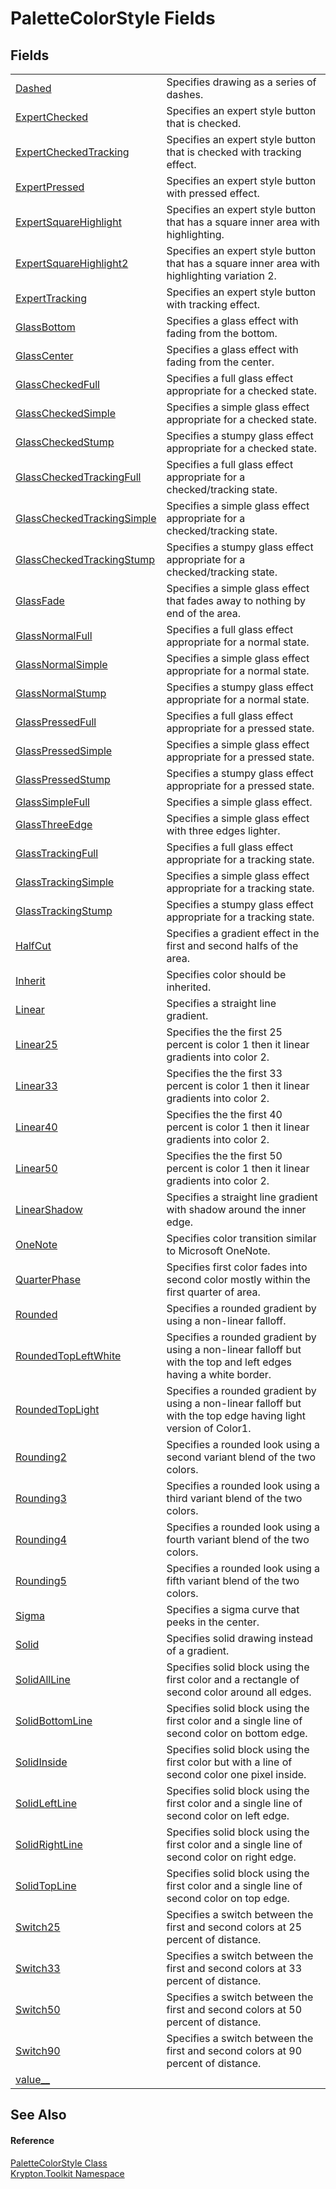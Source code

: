 # PaletteColorStyle Fields




## Fields
<table>
<tr>
<td><a href="0f293246-8c85-3161-0ceb-62cce0a39dc3.md">Dashed</a></td>
<td>Specifies drawing as a series of dashes.</td></tr>
<tr>
<td><a href="ac05d77c-1e22-a497-1087-104751749f74.md">ExpertChecked</a></td>
<td>Specifies an expert style button that is checked.</td></tr>
<tr>
<td><a href="ef16f72b-9b68-79b7-4254-4515dcb11843.md">ExpertCheckedTracking</a></td>
<td>Specifies an expert style button that is checked with tracking effect.</td></tr>
<tr>
<td><a href="73089d70-fa8a-e5b8-3f34-8e50530f547e.md">ExpertPressed</a></td>
<td>Specifies an expert style button with pressed effect.</td></tr>
<tr>
<td><a href="5fd38da6-46d9-6c7a-d270-4b63b65d3187.md">ExpertSquareHighlight</a></td>
<td>Specifies an expert style button that has a square inner area with highlighting.</td></tr>
<tr>
<td><a href="a95101df-6655-05c3-910c-a2935c703c01.md">ExpertSquareHighlight2</a></td>
<td>Specifies an expert style button that has a square inner area with highlighting variation 2.</td></tr>
<tr>
<td><a href="27238bcd-237d-a9e9-3668-5f6edbb79117.md">ExpertTracking</a></td>
<td>Specifies an expert style button with tracking effect.</td></tr>
<tr>
<td><a href="0ea09eff-95a9-b00b-1393-77eb13b3559e.md">GlassBottom</a></td>
<td>Specifies a glass effect with fading from the bottom.</td></tr>
<tr>
<td><a href="05953905-57f5-c171-002b-37ad513d7886.md">GlassCenter</a></td>
<td>Specifies a glass effect with fading from the center.</td></tr>
<tr>
<td><a href="2107ab89-c77a-3524-42a4-5388d4c6b4e6.md">GlassCheckedFull</a></td>
<td>Specifies a full glass effect appropriate for a checked state.</td></tr>
<tr>
<td><a href="36bfed7d-a7dd-496e-6e7c-34c92ec80a31.md">GlassCheckedSimple</a></td>
<td>Specifies a simple glass effect appropriate for a checked state.</td></tr>
<tr>
<td><a href="1ddb6144-0a01-9d7b-709f-7c01e74b885f.md">GlassCheckedStump</a></td>
<td>Specifies a stumpy glass effect appropriate for a checked state.</td></tr>
<tr>
<td><a href="ddceac8c-c105-c4e0-6213-66c9e83ddf49.md">GlassCheckedTrackingFull</a></td>
<td>Specifies a full glass effect appropriate for a checked/tracking state.</td></tr>
<tr>
<td><a href="66653fd0-4081-1d02-3e62-75ef307c5b1c.md">GlassCheckedTrackingSimple</a></td>
<td>Specifies a simple glass effect appropriate for a checked/tracking state.</td></tr>
<tr>
<td><a href="282759e8-2aae-91fe-52b5-7f32a9894912.md">GlassCheckedTrackingStump</a></td>
<td>Specifies a stumpy glass effect appropriate for a checked/tracking state.</td></tr>
<tr>
<td><a href="3c596671-a9be-0420-b9b4-65b841d8d288.md">GlassFade</a></td>
<td>Specifies a simple glass effect that fades away to nothing by end of the area.</td></tr>
<tr>
<td><a href="cedec8a0-7c41-ab10-37ea-ac821ba4cc14.md">GlassNormalFull</a></td>
<td>Specifies a full glass effect appropriate for a normal state.</td></tr>
<tr>
<td><a href="c69e1a97-75d1-71d5-deae-f0cf3cd0b8f0.md">GlassNormalSimple</a></td>
<td>Specifies a simple glass effect appropriate for a normal state.</td></tr>
<tr>
<td><a href="98ed1295-9082-56f6-cc03-d4f4eb4e5a13.md">GlassNormalStump</a></td>
<td>Specifies a stumpy glass effect appropriate for a normal state.</td></tr>
<tr>
<td><a href="cd1dae95-6fae-ec45-dda1-6406884ee5da.md">GlassPressedFull</a></td>
<td>Specifies a full glass effect appropriate for a pressed state.</td></tr>
<tr>
<td><a href="d5cf8a50-6bbf-bc0a-6e6e-7eb2dfa80007.md">GlassPressedSimple</a></td>
<td>Specifies a simple glass effect appropriate for a pressed state.</td></tr>
<tr>
<td><a href="6326460e-2edd-ffcd-6cf0-f57b091fe847.md">GlassPressedStump</a></td>
<td>Specifies a stumpy glass effect appropriate for a pressed state.</td></tr>
<tr>
<td><a href="48e679e0-98d7-9f46-64d2-5275c3ad1b4d.md">GlassSimpleFull</a></td>
<td>Specifies a simple glass effect.</td></tr>
<tr>
<td><a href="3de07084-0b76-d3f4-7cad-f53ba06f0d1b.md">GlassThreeEdge</a></td>
<td>Specifies a simple glass effect with three edges lighter.</td></tr>
<tr>
<td><a href="e41c6404-f802-b657-a6c5-d79a9cdf4ea4.md">GlassTrackingFull</a></td>
<td>Specifies a full glass effect appropriate for a tracking state.</td></tr>
<tr>
<td><a href="ca9127c3-1b8a-c54b-d6df-83d246a9c81e.md">GlassTrackingSimple</a></td>
<td>Specifies a simple glass effect appropriate for a tracking state.</td></tr>
<tr>
<td><a href="a36bf769-2713-e0de-bc8b-4721028ed88d.md">GlassTrackingStump</a></td>
<td>Specifies a stumpy glass effect appropriate for a tracking state.</td></tr>
<tr>
<td><a href="27d23bf1-0d1b-efb6-2d16-fb5c2736f6ed.md">HalfCut</a></td>
<td>Specifies a gradient effect in the first and second halfs of the area.</td></tr>
<tr>
<td><a href="c481dee7-8691-5171-2a2e-d982b68cec0a.md">Inherit</a></td>
<td>Specifies color should be inherited.</td></tr>
<tr>
<td><a href="f44798d0-67ad-3a5b-870e-591cc7d8a05c.md">Linear</a></td>
<td>Specifies a straight line gradient.</td></tr>
<tr>
<td><a href="5dc4a2f2-ab7c-1ba3-655a-d0f55201a20a.md">Linear25</a></td>
<td>Specifies the the first 25 percent is color 1 then it linear gradients into color 2.</td></tr>
<tr>
<td><a href="5aa66390-7cdd-ad24-8db4-6160ba7f6fea.md">Linear33</a></td>
<td>Specifies the the first 33 percent is color 1 then it linear gradients into color 2.</td></tr>
<tr>
<td><a href="ef40e1fe-cc10-e457-ed11-44547e3fef84.md">Linear40</a></td>
<td>Specifies the the first 40 percent is color 1 then it linear gradients into color 2.</td></tr>
<tr>
<td><a href="3202c53c-c403-04cf-c24d-98aaa89c3a53.md">Linear50</a></td>
<td>Specifies the the first 50 percent is color 1 then it linear gradients into color 2.</td></tr>
<tr>
<td><a href="793b3e7e-ccfc-ed2d-bc64-1d79c12d4165.md">LinearShadow</a></td>
<td>Specifies a straight line gradient with shadow around the inner edge.</td></tr>
<tr>
<td><a href="4cf3c623-ecfb-ce22-a79b-06771084f811.md">OneNote</a></td>
<td>Specifies color transition similar to Microsoft OneNote.</td></tr>
<tr>
<td><a href="8d02ade2-58e3-d590-ca61-97f6da52b4e4.md">QuarterPhase</a></td>
<td>Specifies first color fades into second color mostly within the first quarter of area.</td></tr>
<tr>
<td><a href="3a5ab2fa-3746-b515-48f2-6151fafed79d.md">Rounded</a></td>
<td>Specifies a rounded gradient by using a non-linear falloff.</td></tr>
<tr>
<td><a href="eca63fb2-df95-4756-eb05-a10c02b017c9.md">RoundedTopLeftWhite</a></td>
<td>Specifies a rounded gradient by using a non-linear falloff but with the top and left edges having a white border.</td></tr>
<tr>
<td><a href="7b7315ff-1559-6108-8186-609a7604a9da.md">RoundedTopLight</a></td>
<td>Specifies a rounded gradient by using a non-linear falloff but with the top edge having light version of Color1.</td></tr>
<tr>
<td><a href="7810bcef-c677-09f8-1abd-604dd8640e1d.md">Rounding2</a></td>
<td>Specifies a rounded look using a second variant blend of the two colors.</td></tr>
<tr>
<td><a href="9b8385bc-2db5-d0d0-20e2-62c5c053d576.md">Rounding3</a></td>
<td>Specifies a rounded look using a third variant blend of the two colors.</td></tr>
<tr>
<td><a href="747a3be3-ace2-b4d6-e902-0a6355cd46a3.md">Rounding4</a></td>
<td>Specifies a rounded look using a fourth variant blend of the two colors.</td></tr>
<tr>
<td><a href="47d84ad2-4872-d3a7-9c6d-74815a9e217c.md">Rounding5</a></td>
<td>Specifies a rounded look using a fifth variant blend of the two colors.</td></tr>
<tr>
<td><a href="59849dd0-dbb8-9287-b55b-02422648bcbd.md">Sigma</a></td>
<td>Specifies a sigma curve that peeks in the center.</td></tr>
<tr>
<td><a href="2d2361a1-d688-c177-7f98-f6b03544e402.md">Solid</a></td>
<td>Specifies solid drawing instead of a gradient.</td></tr>
<tr>
<td><a href="2f10a14d-d48f-b4fb-d3f5-3741db1a5c5f.md">SolidAllLine</a></td>
<td>Specifies solid block using the first color and a rectangle of second color around all edges.</td></tr>
<tr>
<td><a href="bf44e4bf-d2e3-7e42-e65c-e1299dc51e85.md">SolidBottomLine</a></td>
<td>Specifies solid block using the first color and a single line of second color on bottom edge.</td></tr>
<tr>
<td><a href="cb3862b7-87bd-995f-f1f4-a25a382b0d8d.md">SolidInside</a></td>
<td>Specifies solid block using the first color but with a line of second color one pixel inside.</td></tr>
<tr>
<td><a href="19546446-cf55-ffbe-bc96-18906436611d.md">SolidLeftLine</a></td>
<td>Specifies solid block using the first color and a single line of second color on left edge.</td></tr>
<tr>
<td><a href="97ea5eaf-b9a7-ffc3-1d80-2bc6fa42a87d.md">SolidRightLine</a></td>
<td>Specifies solid block using the first color and a single line of second color on right edge.</td></tr>
<tr>
<td><a href="76c39eaf-ed79-db74-18ae-49d5bdf084cf.md">SolidTopLine</a></td>
<td>Specifies solid block using the first color and a single line of second color on top edge.</td></tr>
<tr>
<td><a href="b7132cc9-5a8f-18e0-9aef-39c01b991258.md">Switch25</a></td>
<td>Specifies a switch between the first and second colors at 25 percent of distance.</td></tr>
<tr>
<td><a href="ba05c074-4bfb-f934-42da-3c8023c91938.md">Switch33</a></td>
<td>Specifies a switch between the first and second colors at 33 percent of distance.</td></tr>
<tr>
<td><a href="28ef14d5-db17-ddd5-04a8-9e3f0f96ab83.md">Switch50</a></td>
<td>Specifies a switch between the first and second colors at 50 percent of distance.</td></tr>
<tr>
<td><a href="fcde9d27-22eb-2789-d5cb-c1064d5e8b0f.md">Switch90</a></td>
<td>Specifies a switch between the first and second colors at 90 percent of distance.</td></tr>
<tr>
<td><a href="3a685a69-57a9-ad9d-cb74-0089c1873428.md">value__</a></td>
<td> </td></tr>
</table>

## See Also


#### Reference
<a href="8a542ccb-8047-6d9d-bb9d-ca4c9754ba7e.md">PaletteColorStyle Class</a>  
<a href="79d2eac2-21f4-54ff-7552-b20c33c30600.md">Krypton.Toolkit Namespace</a>  
